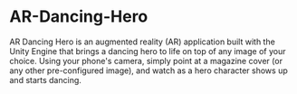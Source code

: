 # AR-Dancing-Hero
AR Dancing Hero is an augmented reality (AR) application built with the Unity Engine that brings a dancing hero to life on top of any image of your choice. Using your phone's camera, simply point at a magazine cover (or any other pre-configured image), and watch as a hero character shows up and starts dancing.
